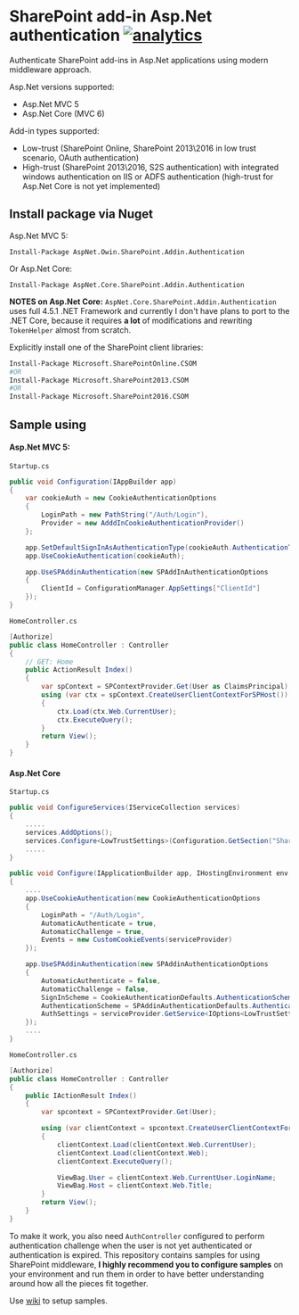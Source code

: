 # SharePoint add-in Asp.Net authentication [![analytics](http://www.google-analytics.com/collect?v=1&t=pageview&tid=UA-87971440-5&cid=53bf5757-8d4f-44b3-94c1-1a0f33942f48&dl=https%3A%2F%2Fgithub.com%2Fs-KaiNet%2FSharePoint-AspNet-Authentication)]()  
Authenticate SharePoint add-ins in Asp.Net applications using modern middleware approach.   

Asp.Net versions supported:  
 - Asp.Net MVC 5
 - Asp.Net Core (MVC 6)

Add-in types supported: 
 - Low-trust (SharePoint Online, SharePoint 2013\2016 in low trust scenario, OAuth authentication)
 - High-trust (SharePoint 2013\2016, S2S authentication) with integrated windows authentication on IIS or ADFS authentication (high-trust for Asp.Net Core is not yet implemented)

## Install package via Nuget

Asp.Net MVC 5:
```
Install-Package AspNet.Owin.SharePoint.Addin.Authentication
```

Or Asp.Net Core:
```
Install-Package AspNet.Core.SharePoint.Addin.Authentication
```

**NOTES on Asp.Net Core:** `AspNet.Core.SharePoint.Addin.Authentication` uses full 4.5.1 .NET Framework and currently I don't have plans to port to the .NET Core, because it requires **a lot** of modifications and rewriting `TokenHelper` almost from scratch.


Explicitly install one of the SharePoint client libraries:
```bash
Install-Package Microsoft.SharePointOnline.CSOM 
#OR
Install-Package Microsoft.SharePoint2013.CSOM
#OR
Install-Package Microsoft.SharePoint2016.CSOM 
```


## Sample using

#### Asp.Net MVC 5:  

`Startup.cs`
```csharp
public void Configuration(IAppBuilder app)
{
	var cookieAuth = new CookieAuthenticationOptions
	{
		LoginPath = new PathString("/Auth/Login"),
		Provider = new AdddInCookieAuthenticationProvider()
	};

	app.SetDefaultSignInAsAuthenticationType(cookieAuth.AuthenticationType);
	app.UseCookieAuthentication(cookieAuth);

	app.UseSPAddinAuthentication(new SPAddInAuthenticationOptions
	{
		ClientId = ConfigurationManager.AppSettings["ClientId"]
	});
}

```
`HomeController.cs`
```csharp
[Authorize]
public class HomeController : Controller
{
	// GET: Home
	public ActionResult Index()
	{
		var spContext = SPContextProvider.Get(User as ClaimsPrincipal);
		using (var ctx = spContext.CreateUserClientContextForSPHost())
		{
			ctx.Load(ctx.Web.CurrentUser);
			ctx.ExecuteQuery();
		}
		return View();
	}
}
```
#### Asp.Net Core 
`Startup.cs`
```csharp
public void ConfigureServices(IServiceCollection services)
{
	.....
	services.AddOptions();
	services.Configure<LowTrustSettings>(Configuration.GetSection("SharePoint"));
	.....
}

public void Configure(IApplicationBuilder app, IHostingEnvironment env, ILoggerFactory loggerFactory, IServiceProvider serviceProvider)
{
	....
	app.UseCookieAuthentication(new CookieAuthenticationOptions
	{
		LoginPath = "/Auth/Login",
		AutomaticAuthenticate = true,
		AutomaticChallenge = true,
		Events = new CustomCookieEvents(serviceProvider)
	});

	app.UseSPAddinAuthentication(new SPAddinAuthenticationOptions
	{
		AutomaticAuthenticate = false,
		AutomaticChallenge = false,
		SignInScheme = CookieAuthenticationDefaults.AuthenticationScheme,
		AuthenticationScheme = SPAddinAuthenticationDefaults.AuthenticationType,
		AuthSettings = serviceProvider.GetService<IOptions<LowTrustSettings>>().Value
	});
	....
}
```

`HomeController.cs`
```csharp
[Authorize]
public class HomeController : Controller
{
	public IActionResult Index()
	{
		var spcontext = SPContextProvider.Get(User);

		using (var clientContext = spcontext.CreateUserClientContextForSPHost())
		{
			clientContext.Load(clientContext.Web.CurrentUser);
			clientContext.Load(clientContext.Web);
			clientContext.ExecuteQuery();

			ViewBag.User = clientContext.Web.CurrentUser.LoginName;
			ViewBag.Host = clientContext.Web.Title;
		}
		return View();
	}
}
```

To make it work, you also need `AuthController` configured to perform authentication challenge when the user is not yet authenticated or authentication is expired. 
This repository contains samples for using SharePoint middleware, **I highly recommend you to configure samples** on your environment and run them in order to have better understanding around how all the pieces fit together. 

Use [wiki](https://github.com/s-KaiNet/SharePoint-AspNet-Authentication/wiki) to setup samples. 